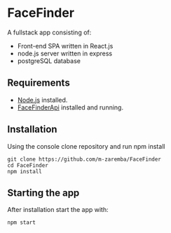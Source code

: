 # FaceFinder

A fullstack app consisting of:

- Front-end SPA written in React.js
- node.js server written in express
- postgreSQL database

## Requirements

- [Node.js](https://nodejs.org/en/) installed.
- [FaceFinderApi](https://github.com/m-zaremba/FaceFinderApi) installed and running.

## Installation

Using the console clone repository and run npm install

```
git clone https://github.com/m-zaremba/FaceFinder
cd FaceFinder
npm install
```

## Starting the app

After installation start the app with:

```
npm start
```
